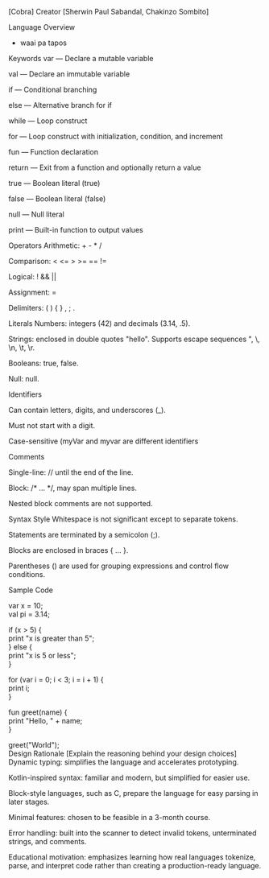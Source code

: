 [Cobra]
Creator
[Sherwin Paul Sabandal, Chakinzo Sombito]

Language Overview
- waai pa tapos

Keywords
var — Declare a mutable variable

val — Declare an immutable variable

if — Conditional branching

else — Alternative branch for if

while — Loop construct

for — Loop construct with initialization, condition, and increment

fun — Function declaration

return — Exit from a function and optionally return a value

true — Boolean literal (true)

false — Boolean literal (false)

null — Null literal

print — Built-in function to output values

Operators
Arithmetic: + - * /

Comparison: < <= > >= == !=

Logical: ! && ||

Assignment: =

Delimiters: ( ) { } , ; .

Literals
Numbers: integers (42) and decimals (3.14, .5).

Strings: enclosed in double quotes "hello". Supports escape sequences \", \\, \n, \t, \r.

Booleans: true, false.

Null: null.

Identifiers

Can contain letters, digits, and underscores (_).

Must not start with a digit.

Case-sensitive (myVar and myvar are different identifiers

Comments

Single-line: // until the end of the line.

Block: /* ... */, may span multiple lines.

Nested block comments are not supported.

Syntax Style
Whitespace is not significant except to separate tokens.

Statements are terminated by a semicolon (;).

Blocks are enclosed in braces { ... }.

Parentheses () are used for grouping expressions and control flow conditions.

Sample Code

var x = 10;  
val pi = 3.14;  

if (x > 5) {  
    print "x is greater than 5";  
} else {  
    print "x is 5 or less";  
}  

for (var i = 0; i < 3; i = i + 1) {  
    print i;  
}  

fun greet(name) {  
    print "Hello, " + name;  
}  

greet("World");  
Design Rationale
[Explain the reasoning behind your design choices]
Dynamic typing: simplifies the language and accelerates prototyping.

Kotlin-inspired syntax: familiar and modern, but simplified for easier use.

Block-style languages, such as C, prepare the language for easy parsing in later stages.

Minimal features: chosen to be feasible in a 3-month course.

Error handling: built into the scanner to detect invalid tokens, unterminated strings, and comments.

Educational motivation: emphasizes learning how real languages tokenize, parse, and interpret code rather than creating a production-ready language.
